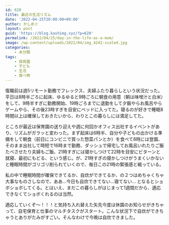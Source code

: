 ```yaml
---
id: 620
title: 最近の生活リズム
date: '2022-04-25T20:00:00+09:00'
author: かしめぐ
layout: post
guid: 'https://blog.kashimg.xyz/?p=620'
permalink: /2022/04/25/day-in-the-life-as-a-mom/
image: /wp-content/uploads/2022/04/img_4242-scaled.jpg
categories:
    - 未分類
tags:
    - 保育園
    - 子ども
    - 生活
    - 食べ物
---
```


復職前は週5リモート勤務でフレックス、夫婦ふたり暮らしという状況だった。平日は8時半ごろに起床、ゆるゆると9時ごろに朝食の用意（朝は味噌汁と白米）をして、9時半すぎに勤務開始、19時ごろまでに退勤をして夕飯やらお風呂やらゲームやら、その後23時すぎを目安にベッドに入ってた。寝るのが好きで睡眠8時間以上は確保しておきたいから、わりとこの暮らしには満足してた。

ところが最近は保育園の送り迎えや週に何回かオフィス出社するイベントがあり、リズムがガラッと変わった。まず起床は6時半、自分や子どもの出かける準備をして朝食（前日にコンビニで買った惣菜パンとか）を食べて8時には登園、そのまま出社して時短で16時まで勤務、ダッシュで帰宅してお風呂いれたりご飯たべさせたり夫婦もご飯、21時すぎには寝かしつけて22時を目安にビターンと就寝、最初にもどる、という感じ。が、21時すぎの寝かしつけがうまくいかないと睡眠時間がゴリゴリ削られていくので、毎日この21時の緊張感と戦っている。

私の中で睡眠時間が確保できてるか、自炊ができてるか、の２つはめちゃくちゃ大事なものさしなので、ああ…今日も自炊できてない…寝てない… となるとショボショボしてくる。とはいえ、まだこの暮らしがはじまって1週間だから、適応できなくてショボくれるのは当然。

適応していくぞ〜！！！と気持ち入れ替えた矢先今度は休園のお知らせがきちゃって、自宅保育と仕事のマルチタスクがスタート。こんな状況下で自炊ができちゃうとありがたみがすごい。そんなわけで今晩は自炊できました。